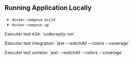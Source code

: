 ## Running Application Locally

- `docker-compose build`
- `docker-compose up`

<p>Executer test e2e: `codeceptjs run`</p>
<p>Executer test integration: `jest --watchAll --colors --coverage`</p>
<p>Executer test unitaire: `jest --watchAll --colors --coverage`</p>
